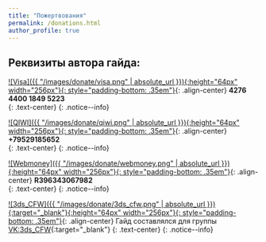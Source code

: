 ```yaml
---
title: "Пожертвования"
permalink: /donations.html
author_profile: true
---
```


## Реквизиты автора гайда:

[![Visa]({{ "/images/donate/visa.png" | absolute_url }}){:height="64px" width="256px"}{: style="padding-bottom: .35em"}](){: .align-center}
**4276 4400 1849 5223**<br>
{: .text-center}
{: .notice--info}

[![QIWI]({{ "/images/donate/qiwi.png" | absolute_url }}){:height="64px" width="256px"}{: style="padding-bottom: .35em"}](){: .align-center}
**+79529185652**<br>
{: .text-center}
{: .notice--info}

[![Webmoney]({{ "/images/donate/webmoney.png" | absolute_url }}){:height="64px" width="256px"}{: style="padding-bottom: .35em"}](){: .align-center}
**R396343067982**<br>
{: .text-center}
{: .notice--info}

[![3ds_CFW]({{ "/images/donate/3ds_cfw.png" | absolute_url }}){:target="_blank"}{:height="64px" width="256px"}{: style="padding-bottom: .35em"}](http://vk.com/3ds_cfw){: .align-center}
Гайд составлялся для группы [VK:3ds_CFW](http://vk.com/3ds_cfw){:target="_blank"}
{: .text-center}
{: .notice--info}
